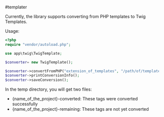 #templater

Currently, the library supports converting from PHP templates to Twig Templates.

Usage:

```php
<?php
require "vendor/autoload.php";

use app\twig\TwigTemplate;

$converter= new TwigTemplate();

$converter->convertFromPHP("extension_of_templates", "/path/of/templates", "name_of_the_project");
$converter->printConversionInfo();
$converter->saveConversion();
```

In the temp directory, you will get two files:
- {name_of_the_project}-converted: These tags were converted successfully
- {name_of_the_project}-remaining: These tags are not yet converted
